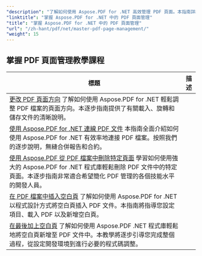 ```yaml
---
"description": "了解如何使用 Aspose.PDF for .NET 高效管理 PDF 頁面。本指南詳細說明如何以程式設計方式新增、刪除、重新排列和擷取頁面，從而優化您的 PDF 工作流程。立即開始增強您的文件管理。"
"linktitle": "掌握 Aspose.PDF for .NET 中的 PDF 頁面管理"
"title": "掌握 Aspose.PDF for .NET 中的 PDF 頁面管理"
"url": "/zh-hant/pdf/net/master-pdf-page-management/"
"weight": 15
---
```


## 掌握 PDF 頁面管理教學課程
標題 | 描述 |
| --- | --- | 
| [更改 PDF 頁面方向](./change-pdf-page-orientation/) 了解如何使用 Aspose.PDF for .NET 輕鬆調整 PDF 檔案的頁面方向。本逐步指南提供了有關載入、旋轉和儲存文件的清晰說明。 |  
| [使用 Aspose.PDF for .NET 連線 PDF 文件](./concatenating-pdf-files/) 本指南全面介紹如何使用 Aspose.PDF for .NET 有效率地連接 PDF 檔案。按照我們的逐步說明，無縫合併報告和合約。 |  
| [使用 Aspose.PDF 從 PDF 檔案中刪除特定頁面](./delete-particular-page-from-pdf-files/) 學習如何使用強大的 Aspose.PDF for .NET 程式庫輕鬆刪除 PDF 文件中的特定頁面。本逐步指南非常適合希望簡化 PDF 管理的各個技能水平的開發人員。 |    
| [在 PDF 檔案中插入空白頁](./insert-empty-pages/) 了解如何使用 Aspose.PDF for .NET 以程式設計方式將空白頁插入 PDF 文件。本指南將指導您設定項目、載入 PDF 以及新增空白頁。 |  
| [在最後加上空白頁](./adding-an-empty-page-at-end/) 了解如何使用 Aspose.PDF .NET 程式庫輕鬆地將空白頁新增至 PDF 文件中。本教學將逐步引導您完成整個過程，從設定開發環境到進行必要的程式碼調整。 |